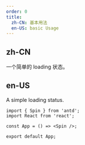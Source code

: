 ```yaml
---
order: 0
title:
  zh-CN: 基本用法
  en-US: basic Usage
---
```


## zh-CN

一个简单的 loading 状态。

## en-US

A simple loading status.

```tsx
import { Spin } from 'antd';
import React from 'react';

const App = () => <Spin />;

export default App;
```
